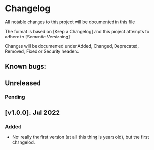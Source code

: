 # Changelog

All notable changes to this project will be documented in this file.

The format is based on [Keep a Changelog] and this project attempts to adhere to [Semantic Versioning].

Changes will be documented under Added, Changed, Deprecated, Removed, Fixed or Security headers.

## Known bugs:

## Unreleased

### Pending

## [v1.0.0]: Jul 2022
### Added
- Not really the first version (at all, this thing is years old), but the first changelod.
